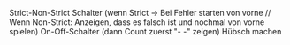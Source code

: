 Strict-Non-Strict Schalter (wenn Strict -> Bei Fehler starten von vorne // Wenn Non-Strict: Anzeigen, dass es falsch ist und nochmal von vorne spielen)
On-Off-Schalter (dann Count zuerst "- -" zeigen)
Hübsch machen
